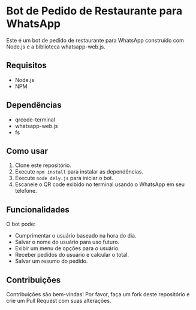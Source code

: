 # Bot de Pedido de Restaurante para WhatsApp

Este é um bot de pedido de restaurante para WhatsApp construído com Node.js e a biblioteca whatsapp-web.js.

## Requisitos

- Node.js
- NPM


## Dependências

- qrcode-terminal
- whatsapp-web.js
- fs

## Como usar

1. Clone este repositório.
2. Execute `npm install` para instalar as dependências.
3. Execute `node dely.js` para iniciar o bot.
4. Escaneie o QR code exibido no terminal usando o WhatsApp em seu telefone.

## Funcionalidades

O bot pode:

- Cumprimentar o usuário baseado na hora do dia.
- Salvar o nome do usuário para uso futuro.
- Exibir um menu de opções para o usuário.
- Receber pedidos do usuário e calcular o total.
- Salvar um resumo do pedido.

## Contribuições

Contribuições são bem-vindas! Por favor, faça um fork deste repositório e crie um Pull Request com suas alterações.

